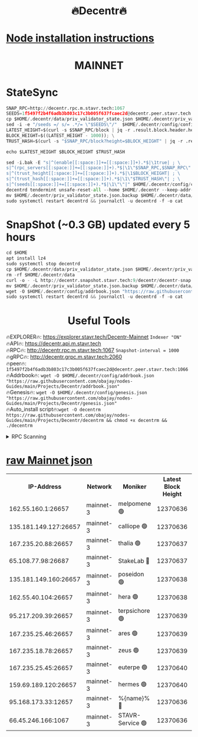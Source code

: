 <h1 align="center"> 🔥Decentr🔥</h1>

[Node installation instructions](https://github.com/obajay/nodes-Guides/tree/main/Projects/Decentr)
=
<h1 align="center"> MAINNET</h1>

# StateSync
```python
SNAP_RPC=http://decentr.rpc.m.stavr.tech:1067
SEEDS=1f5497f2b4f6adb3b803c17c3b005f637fcaec2d@decentr.peer.stavr.tech:1066
cp $HOME/.decentr/data/priv_validator_state.json $HOME/.decentr/priv_validator_state.json.backup
sed -i -e "/seeds =/ s/= .*/= \"$SEEDS\"/"  $HOME/.decentr/config/config.toml
LATEST_HEIGHT=$(curl -s $SNAP_RPC/block | jq -r .result.block.header.height); \
BLOCK_HEIGHT=$((LATEST_HEIGHT - 1000)); \
TRUST_HASH=$(curl -s "$SNAP_RPC/block?height=$BLOCK_HEIGHT" | jq -r .result.block_id.hash)

echo $LATEST_HEIGHT $BLOCK_HEIGHT $TRUST_HASH

sed -i.bak -E "s|^(enable[[:space:]]+=[[:space:]]+).*$|\1true| ; \
s|^(rpc_servers[[:space:]]+=[[:space:]]+).*$|\1\"$SNAP_RPC,$SNAP_RPC\"| ; \
s|^(trust_height[[:space:]]+=[[:space:]]+).*$|\1$BLOCK_HEIGHT| ; \
s|^(trust_hash[[:space:]]+=[[:space:]]+).*$|\1\"$TRUST_HASH\"| ; \
s|^(seeds[[:space:]]+=[[:space:]]+).*$|\1\"\"|" $HOME/.decentr/config/config.toml
decentrd tendermint unsafe-reset-all --home $HOME/.decentr --keep-addr-book
mv $HOME/.decentr/priv_validator_state.json.backup $HOME/.decentr/data/priv_validator_state.json
sudo systemctl restart decentrd && journalctl -u decentrd -f -o cat
```
# SnapShot (~0.3 GB) updated every 5 hours
```python
cd $HOME
apt install lz4
sudo systemctl stop decentrd
cp $HOME/.decentr/data/priv_validator_state.json $HOME/.decentr/priv_validator_state.json.backup
rm -rf $HOME/.decentr/data
curl -o - -L http://decentr.snapshot.stavr.tech:9/decentr/decentr-snap.tar.lz4 | lz4 -c -d - | tar -x -C $HOME/.decentr --strip-components 2
mv $HOME/.decentr/priv_validator_state.json.backup $HOME/.decentr/data/priv_validator_state.json
wget -O $HOME/.decentr/config/addrbook.json "https://raw.githubusercontent.com/obajay/nodes-Guides/main/Projects/Decentr/addrbook.json"
sudo systemctl restart decentrd && journalctl -u decentrd -f -o cat
```

 <h1 align="center"> Useful Tools</h1>

🔥EXPLORER🔥:     https://explorer.stavr.tech/Decentr-Mainnet        `Indexer "ON"` \
🔥API🔥:          https://decentr.api.m.stavr.tech \
🔥RPC🔥:          http://decentr.rpc.m.stavr.tech:1067              `Snapshot-interval = 1000` \
🔥gRPC🔥:         http://decentr.grpc.m.stavr.tech:2060 \
🔥peer🔥:         `1f5497f2b4f6adb3b803c17c3b005f637fcaec2d@decentr.peer.stavr.tech:1066` \
🔥Addrbook🔥:  `wget -O $HOME/.decentr/config/addrbook.json "https://raw.githubusercontent.com/obajay/nodes-Guides/main/Projects/Decentr/addrbook.json"` \
🔥Genesis🔥:  `wget -O $HOME/.decentr/config/genesis.json "https://raw.githubusercontent.com/obajay/nodes-Guides/main/Projects/Decentr/genesis.json"` \
🔥Auto_install script🔥:`wget -O decentrm https://raw.githubusercontent.com/obajay/nodes-Guides/main/Projects/Decentr/decentrm && chmod +x decentrm && ./decentrm`

<details>
<summary>RPC Scanning</summary>

<h2 align="center"> We scan nodes in real time every 4 hours. And we provide the final result of RPC endpoints.
We cannot influence the operation of these nodes in any way. </h2>


```python
If Voting Power is higher than 0 --> then the Node is a validator of the network and may be subject to attack and be a potential threat to the chain.
```
```python
We marked such validators with a red symbol
```

</details>

[raw Mainnet json](https://rpc-check.decentrm.stavr.tech/decentrm/rpc-decentrm-result.json)
=



<table><tr><th>IP-Address</th><th>Network</th><th>Moniker</th><th>Latest Block Height</th><th>Earliest Block Height</th><th>Catching Up</th><th>Tx Index</th><th>Voting Power</th><th>Scan Time</th></tr><tr><td>162.55.160.1:26657</td><td>mainnet-3</td><td>melpomene 🟢</td><td>12370636</td><td>1688950</td><td>False</td><td>on</td><td>0</td><td>2024-01-10T22:46:54.567997066UTC</td></tr><tr><td>135.181.149.127:26657</td><td>mainnet-3</td><td>calliope 🟢</td><td>12370636</td><td>1688950</td><td>False</td><td>on</td><td>0</td><td>2024-01-10T22:46:54.889224432UTC</td></tr><tr><td>167.235.20.88:26657</td><td>mainnet-3</td><td>thalia 🟢</td><td>12370637</td><td>1688950</td><td>False</td><td>on</td><td>0</td><td>2024-01-10T22:47:02.394560973UTC</td></tr><tr><td>65.108.77.98:26687</td><td>mainnet-3</td><td>StakeLab 🔴</td><td>12370637</td><td>1688950</td><td>False</td><td>on</td><td>5459907</td><td>2024-01-10T22:47:02.745668529UTC</td></tr><tr><td>135.181.149.160:26657</td><td>mainnet-3</td><td>poseidon 🟢</td><td>12370638</td><td>1688950</td><td>False</td><td>on</td><td>0</td><td>2024-01-10T22:47:07.423170628UTC</td></tr><tr><td>162.55.40.104:26657</td><td>mainnet-3</td><td>hera 🟢</td><td>12370638</td><td>1688950</td><td>False</td><td>on</td><td>0</td><td>2024-01-10T22:47:09.861420087UTC</td></tr><tr><td>95.217.209.39:26657</td><td>mainnet-3</td><td>terpsichore 🟢</td><td>12370639</td><td>1688950</td><td>False</td><td>on</td><td>0</td><td>2024-01-10T22:47:12.267260928UTC</td></tr><tr><td>167.235.25.46:26657</td><td>mainnet-3</td><td>ares 🟢</td><td>12370639</td><td>1688950</td><td>False</td><td>on</td><td>0</td><td>2024-01-10T22:47:14.558823025UTC</td></tr><tr><td>167.235.18.78:26657</td><td>mainnet-3</td><td>zeus 🟢</td><td>12370639</td><td>1688950</td><td>False</td><td>on</td><td>0</td><td>2024-01-10T22:47:16.881957213UTC</td></tr><tr><td>167.235.25.45:26657</td><td>mainnet-3</td><td>euterpe 🟢</td><td>12370640</td><td>1688950</td><td>False</td><td>on</td><td>0</td><td>2024-01-10T22:47:19.164939972UTC</td></tr><tr><td>159.69.189.120:26657</td><td>mainnet-3</td><td>hermes 🟢</td><td>12370640</td><td>1688950</td><td>False</td><td>on</td><td>0</td><td>2024-01-10T22:47:21.525052314UTC</td></tr><tr><td>95.168.173.33:12657</td><td>mainnet-3</td><td>%{name}% 🔴</td><td>12370636</td><td>8964001</td><td>False</td><td>on</td><td>4174386</td><td>2024-01-10T22:46:55.983747334UTC</td></tr><tr><td>66.45.246.166:1067</td><td>mainnet-3</td><td>STAVR-Service 🟢</td><td>12370636</td><td>12368001</td><td>False</td><td>on</td><td>0</td><td>2024-01-10T22:46:55.477296272UTC</td></tr></table>